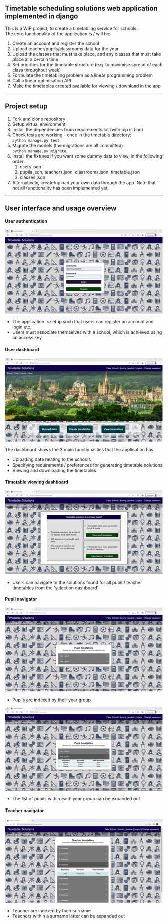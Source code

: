 <h2>Timetable scheduling solutions web application implemented in django</h2>

<p>
This is a WIP project, to create a timetabling service for schools.<br>
The core functionality of the application is / will be:
</p>
<ol>
    <li>Create an account and register the school</li>
    <li>Upload teacher/pupils/classrooms data for the year</li>
    <li>Upload the classes that must take place, and any classes that must take place at a certain time</li>
    <li>Set priorities for the timetable structure (e.g. to maximise spread of each class throughout week)</li>
    <li>Formulate the timetabling problem as a linear programming problem</li>
    <li>Call a linear optimisation API</li>
    <li>Make the timetables created available for viewing / download in the app</li>
</ol>

<hr>


<h2>Project setup</h2>
<ol>
    <li>Fork and clone repository</li>
    <li>Setup virtual environment</li>
    <li>Install the dependencies from requirements.txt (with pip is fine)</li>
    <li>
        Check tests are working - once in the timetable directory:<br>
        <code>python manage.py test</code>
    </li>
    <li>
        Migrate the models (the migrations are all committed)<br>
        <code>python manage.py migrate</code>
    </li>
    <li>Install the fixtures if you want some dummy data to view, in the following order:
        <ol>
            <li>users.json</li>
            <li>pupils.json, teachers.json, classrooms.json, timetable.json</li>
            <li>classes.json</li>
        </ol>
    </li>
    <li>
        Alternatively, create/upload your own data through the app. Note that not all functionality has been
        implemented yet.
    </li>
</ol>

<hr>

<h2>User interface and usage overview</h2>

<h4>User authentication</h4>
<img src="readme_screenshots/login.png" alt="Screenshot of the login page">
<ul>
    <li>The application is setup such that users can register an account and login etc.</li>
    <li>Users must associate themselves with a school, which is achieved using an access key</li>
</ul>

<h4>User dashboard</h4>
<img src="readme_screenshots/navigation_dash.png" alt="Screenshot of the login page">
<p>The dashboard shows the 3 main functionalities that the application has</p>
<ul>
    <li>Uploading data relating to the schools</li>
    <li>Specifying requirements / preferences for generating timetable solutions</li>
    <li>Viewing and downloading the timetables</li>
</ul>

<h4>Timetable viewing dashboard</h4>
<img src="readme_screenshots/selection_dash.png" alt="Screenshot of selection dash">
<ul>
    <li>Users can navigate to the solutions found for all pupil / teacher timetables from the 'selection dashboard'</li>
</ul>

<h4>Pupil navigator</h4>
<img src="readme_screenshots/pupil_navigator_collapsed.png" alt="Screenshot of the login page">
<ul>
    <li>Pupils are indexed by their year group</li>
</ul>

<img src="readme_screenshots/pupil_navigator_expanded.png" alt="Screenshot of the login page">
<ul>
    <li>The list of pupils within each year group can be expanded out</li>
</ul>

<h4>Teacher navigator</h4>
<img src="readme_screenshots/teacher_navigator_expanded.png" alt="Screenshot of the login page">
<ul>
    <li>Teacher are indexed by their surname</li>
    <li>Teachers within a surname letter can be expanded out</li>
</ul>


